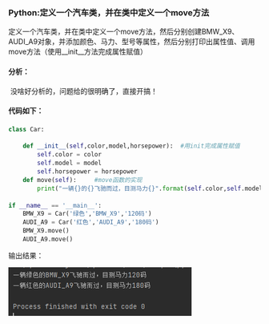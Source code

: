 ### Python:定义一个汽车类，并在类中定义一个move方法

​	定义一个汽车类，并在类中定义一个move方法，然后分别创建BMW_X9、AUDI_A9对象，并添加颜色、马力、型号等属性，然后分别打印出属性值、调用move方法（使用__init__方法完成属性赋值）

#### 分析：

​	没啥好分析的，问题给的很明确了，直接开搞！

#### 代码如下：

```python
class Car:

    def __init__(self,color,model,horsepower):  #用init完成属性赋值
        self.color = color
        self.model = model
        self.horsepower = horsepower
    def move(self):     #move函数的实现
        print("一辆{}的{}飞驰而过，目测马力{}".format(self.color,self.model,self.horsepower))

if __name__ == '__main__':
    BMW_X9 = Car('绿色','BMW_X9','120码')
    AUDI_A9 = Car('红色','AUDI_A9','180码')
    BMW_X9.move()
    AUDI_A9.move()
```

输出结果：

![image-6.3](https://github.com/HongwuQz/PythonHmwk/blob/main/Pictr/6.3.1.png)

